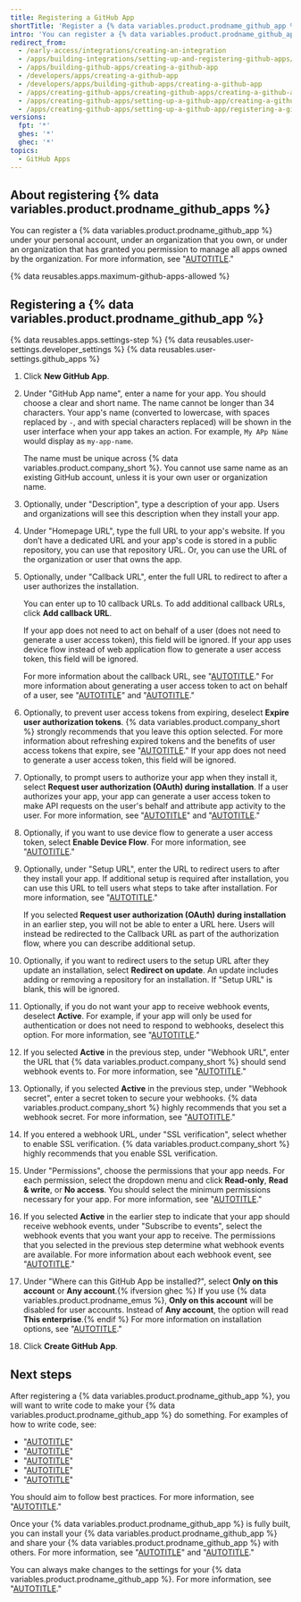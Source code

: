 ```yaml
---
title: Registering a GitHub App
shortTitle: 'Register a {% data variables.product.prodname_github_app %}'
intro: 'You can register a {% data variables.product.prodname_github_app %} under your personal account or under any organization you own.'
redirect_from:
  - /early-access/integrations/creating-an-integration
  - /apps/building-integrations/setting-up-and-registering-github-apps/registering-github-apps
  - /apps/building-github-apps/creating-a-github-app
  - /developers/apps/creating-a-github-app
  - /developers/apps/building-github-apps/creating-a-github-app
  - /apps/creating-github-apps/creating-github-apps/creating-a-github-app
  - /apps/creating-github-apps/setting-up-a-github-app/creating-a-github-app
  - /apps/creating-github-apps/setting-up-a-github-app/registering-a-github-app
versions:
  fpt: '*'
  ghes: '*'
  ghec: '*'
topics:
  - GitHub Apps
---
```


## About registering {% data variables.product.prodname_github_apps %}

You can register a {% data variables.product.prodname_github_app %} under your personal account, under an organization that you own, or under an organization that has granted you permission to manage all apps owned by the organization. For more information, see "[AUTOTITLE](/organizations/managing-programmatic-access-to-your-organization/adding-github-app-managers-in-your-organization)."

{% data reusables.apps.maximum-github-apps-allowed %}

## Registering a {% data variables.product.prodname_github_app %}

{% data reusables.apps.settings-step %}
{% data reusables.user-settings.developer_settings %}
{% data reusables.user-settings.github_apps %}
1. Click **New GitHub App**.
1. Under "GitHub App name", enter a name for your app. You should choose a clear and short name. The name cannot be longer than 34 characters. Your app's name (converted to lowercase, with spaces replaced by `-`, and with special characters replaced) will be shown in the user interface when your app takes an action. For example, `My APp Näme` would display as `my-app-name`.

   The name must be unique across {% data variables.product.company_short %}. You cannot use same name as an existing GitHub account, unless it is your own user or organization name.

1. Optionally, under "Description", type a description of your app. Users and organizations will see this description when they install your app.
1. Under "Homepage URL", type the full URL to your app's website. If you don’t have a dedicated URL and your app's code is stored in a public repository, you can use that repository URL. Or, you can use the URL of the organization or user that owns the app.
1. Optionally, under "Callback URL", enter the full URL to redirect to after a user authorizes the installation.

   You can enter up to 10 callback URLs. To add additional callback URLs, click **Add callback URL**.

   If your app does not need to act on behalf of a user (does not need to generate a user access token), this field will be ignored. If your app uses device flow instead of web application flow to generate a user access token, this field will be ignored.

   For more information about the callback URL, see "[AUTOTITLE](/apps/creating-github-apps/setting-up-a-github-app/about-the-user-authorization-callback-url)." For more information about generating a user access token to act on behalf of a user, see "[AUTOTITLE](/apps/creating-github-apps/authenticating-with-a-github-app/authenticating-with-a-github-app-on-behalf-of-a-user)" and "[AUTOTITLE](/apps/creating-github-apps/authenticating-with-a-github-app/generating-a-user-access-token-for-a-github-app)."
1. Optionally, to prevent user access tokens from expiring, deselect **Expire user authorization tokens**. {% data variables.product.company_short %} strongly recommends that you leave this option selected. For more information about refreshing expired tokens and the benefits of user access tokens that expire, see "[AUTOTITLE](/apps/creating-github-apps/authenticating-with-a-github-app/refreshing-user-access-tokens)." If your app does not need to generate a user access token, this field will be ignored.
1. Optionally, to prompt users to authorize your app when they install it, select **Request user authorization (OAuth) during installation**. If a user authorizes your app, your app can generate a user access token to make API requests on the user's behalf and attribute app activity to the user. For more information, see "[AUTOTITLE](/apps/creating-github-apps/authenticating-with-a-github-app/authenticating-with-a-github-app-on-behalf-of-a-user)" and "[AUTOTITLE](/apps/creating-github-apps/authenticating-with-a-github-app/generating-a-user-access-token-for-a-github-app)."
1. Optionally, if you want to use device flow to generate a user access token, select **Enable Device Flow**. For more information, see "[AUTOTITLE](/apps/creating-github-apps/authenticating-with-a-github-app/generating-a-user-access-token-for-a-github-app)."
1. Optionally, under "Setup URL", enter the URL to redirect users to after they install your app. If additional setup is required after installation, you can use this URL to tell users what steps to take after installation. For more information, see "[AUTOTITLE](/apps/creating-github-apps/setting-up-a-github-app/about-the-setup-url)."

   If you selected **Request user authorization (OAuth) during installation** in an earlier step, you will not be able to enter a URL here. Users will instead be redirected to the Callback URL as part of the authorization flow, where you can describe additional setup.
1. Optionally, if you want to redirect users to the setup URL after they update an installation, select **Redirect on update**. An update includes adding or removing a repository for an installation. If "Setup URL" is blank, this will be ignored.
1. Optionally, if you do not want your app to receive webhook events, deselect **Active**. For example, if your app will only be used for authentication or does not need to respond to webhooks, deselect this option. For more information, see "[AUTOTITLE](/apps/creating-github-apps/setting-up-a-github-app/using-webhooks-with-github-apps)."
1. If you selected **Active** in the previous step, under "Webhook URL", enter the URL that {% data variables.product.company_short %} should send webhook events to. For more information, see "[AUTOTITLE](/apps/creating-github-apps/setting-up-a-github-app/using-webhooks-with-github-apps)."
1. Optionally, if you selected **Active** in the previous step, under "Webhook secret", enter a secret token to secure your webhooks. {% data variables.product.company_short %} highly recommends that you set a webhook secret. For more information, see "[AUTOTITLE](/apps/creating-github-apps/setting-up-a-github-app/using-webhooks-with-github-apps)."
1. If you entered a webhook URL, under "SSL verification", select whether to enable SSL verification. {% data variables.product.company_short %} highly recommends that you enable SSL verification.
1. Under "Permissions", choose the permissions that your app needs. For each permission, select the dropdown menu and click **Read-only**, **Read & write**, or **No access**. You should select the minimum permissions necessary for your app. For more information, see "[AUTOTITLE](/apps/creating-github-apps/setting-up-a-github-app/choosing-permissions-for-a-github-app)."
1. If you selected **Active** in the earlier step to indicate that your app should receive webhook events, under "Subscribe to events", select the webhook events that you want your app to receive. The permissions that you selected in the previous step determine what webhook events are available. For more information about each webhook event, see "[AUTOTITLE](/webhooks-and-events/webhooks/webhook-events-and-payloads)."
1. Under "Where can this GitHub App be installed?", select  **Only on this account** or **Any account**.{% ifversion ghec %} If you use {% data variables.product.prodname_emus %}, **Only on this account** will be disabled for user accounts. Instead of **Any account**, the option will read **This enterprise**.{% endif %} For more information on installation options, see "[AUTOTITLE](/apps/creating-github-apps/setting-up-a-github-app/making-a-github-app-public-or-private)."

1. Click **Create GitHub App**.

## Next steps

After registering a {% data variables.product.prodname_github_app %}, you will want to write code to make your {% data variables.product.prodname_github_app %} do something. For examples of how to write code, see:

* "[AUTOTITLE](/apps/creating-github-apps/writing-code-for-a-github-app/quickstart)"
* "[AUTOTITLE](/apps/creating-github-apps/guides/building-a-github-app-that-responds-to-webhook-events)"
* "[AUTOTITLE](/apps/creating-github-apps/guides/building-a-login-with-github-button-with-a-github-app)"
* "[AUTOTITLE](/apps/creating-github-apps/guides/building-a-cli-with-a-github-app)"
* "[AUTOTITLE](/apps/creating-github-apps/writing-code-for-a-github-app/making-authenticated-api-requests-with-a-github-app-in-a-github-actions-workflow)"

You should aim to follow best practices. For more information, see "[AUTOTITLE](/apps/creating-github-apps/setting-up-a-github-app/best-practices-for-creating-a-github-app)."

Once your {% data variables.product.prodname_github_app %} is fully built, you can install your {% data variables.product.prodname_github_app %} and share your {% data variables.product.prodname_github_app %} with others. For more information, see "[AUTOTITLE](/apps/using-github-apps/installing-your-own-github-app)" and "[AUTOTITLE](/apps/sharing-github-apps/sharing-your-github-app)."

You can always make changes to the settings for your {% data variables.product.prodname_github_app %}. For more information, see "[AUTOTITLE](/apps/maintaining-github-apps/modifying-a-github-app)."
